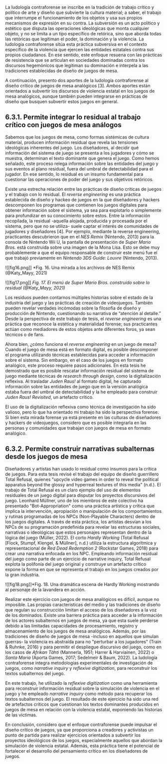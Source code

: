La ludología contraforense se inscribe en la tradición de trabajo crítico y político de arte y diseño que subvierte la cultura material; a saber, el trabajo que interrumpe el funcionamiento de los objetos y usa sus propios mecanismos de expresión en su contra. La subversión es un acto político y estético que disputa las operaciones ideológicas que monta cualquier objeto, y no se limita a un tipo específico de retórica, sino que aborda todas las retóricas que legitiman el poder, la dominación y la violencia. La ludología contraforense sitúa esta práctica subversiva en el contexto específico de la violencia que ejercen las entidades estatales contra sus propios ciudadanos. En ese sentido, este enfoque resuena con las prácticas de resistencia que se articulan en sociedades dominadas contra los discursos hegemónicos que legitiman su dominación e interpela a las tradiciones establecidas de diseño de juegos de mesa.

A continuación, presento dos aportes de la ludología contraforense al diseño crítico de juegos de mesa analógicos [3]. Ambos aportes están orientados a subvertir los discursos de violencia estatal en los juegos de mesa analógicos, aunque también pueden integrarse en prácticas de diseño que busquen subvertir estos juegos en general.
## 6.3.1. Permite integrar lo residual al trabajo crítico con juegos de mesa análogos
Sabemos que los juegos de mesa, como formas sistémicas de cultura material, producen información residual que revela las tensiones ideológicas inherentes del juego. Los diseñadores, al decidir qué información del sistema de juego se presenta a los jugadores y cómo se muestra, determinan el texto dominante que genera el juego. Como hemos señalado, este proceso relega información sobre las entidades del juego y sus eventos al plano residual, fuera del umbral de detectabilidad para el jugador. En ese sentido, lo residual es un insumo fundamental para cuestionar las operaciones de poder del juego y sus objetivos retóricos.

Existe una estrecha relación entre las prácticas de diseño críticas de juegos y el trabajo con lo residual. El *reverse engineering* es una práctica establecida de diseño y hackeo de juegos en la que diseñadores y hackers descomponen los programas que contienen los juegos digitales para obtener información sobre el sistema, ya sea para explotarlo o simplemente para profundizar en su conocimiento sobre estos. Entre la información recopilada, la residual -aquella alojada, producida y procesada por el sistema, pero que no se utiliza- suele captar el interés de comunidades de jugadores y diseñadores [4]. Por ejemplo, mediante la reverse engineering, practicantes descubrieron que en el *NES Remix* (Nintendo, 2013) para la consola de Nintendo Wii U, la pantalla de presentación de *Super Mario Bros.* está construida sobre una imagen de la Mona Lisa. Esto se debe muy probablemente a que el equipo responsable de construir este menú fue el que trabajó previamente en *Nintendo 3DS Guide: Louvre* (Nintendo, 2013).

![[fig16.png]]
*Fig. 16. Una mirada a los archivos de NES Remix (@Katy_Mayy, 2021)

![[fig17.png]]
*Fig. 17. El menú de Super Mario Bros. construido sobre lo residual (@Katy_Mayy, 2021)*
  
Los residuos pueden contarnos múltiples historias sobre el estado de la industria del juego y las prácticas de creación de videojuegos. También pueden revelar verdades incómodas sobre la filosofía de diseño y producción de Nintendo, cuestionando su narrativa de “atención al detalle.” Desde la perspectiva de este trabajo de tesis, el _reverse engineering_ es una práctica que reconoce la estética y materialidad forense; sus practicantes actúan como mediadores de estos objetos ante diferentes foros, ya sean técnicos o de fans.

Ahora bien, ¿cómo funciona el _reverse engineering_ en un juego de mesa? Cuando el juego de mesa está en formato digital, es posible descomponer el programa utilizando técnicas establecidas para acceder a información sobre el sistema. Sin embargo, en el caso de los juegos en formato analógico, este proceso requiere pasos adicionales. En esta tesis he demostrado que es posible rescatar información residual del sistema de juego mediante técnicas de _research through design_, como la digitalización reflexiva. Al trasladar _Juden Raus!_ al formato digital, he capturado información sobre las entidades de juego que en la versión analógica estaba fuera del umbral de detectabilidad y la he empleado para construir _Juden Raus! Revisited_, un artefacto crítico.

El uso de la digitalización reflexiva como técnica de investigación ha sido valioso, pero lo que ha orientado mi trabajo ha sido la perspectiva forense. Si bien esta mirada forense ya está presente en las culturas de diseñadores y hackers de videojuegos, considero que es posible integrarla en las personas y comunidades que trabajan con juegos de mesa en formato analógico.
## 6.3.2. Permite construir narrativas subalternas desde los juegos de mesa
Diseñadores y artistas han usado lo residual como insumos para la crítica de juegos. Para esta tesis revisé el trabajo del equipo de diseño guerrillero Total Refusal, quienes "upcycle video games in order to reveal the political apparatus beyond the glossy and hyperreal textures of this media" (n.d.). El trabajo de Total Refusal es un claro ejemplo del uso de elementos residuales de un juego digital para disputar los proyectos discursivos del juego. Leonhard Müllner, uno de los miembros de este colectivo ha presentado "Bot-Appropriation" como una práctica artística y crítica que implica la intervención, apropiación o manipulación de los comportamientos y rutinas programadas de los NPCs (Non-Playable Characters) dentro de los juegos digitales. A través de esta práctica, los artistas desvían a los NPCs de su programación predefinida para revelar las estructuras sociales, narrativas o ideológicas que estos personajes representan dentro de la lógica del juego (Müller, 2022). El corto *Hardly Working* (Total Refusal [Flock, Stumpf, Klengel, & Müllner], n.d.) utiliza la estructura algorítmica y representacional de *Red Dead Redemption 2* (Rockstar Games, 2018) para crear una narrativa enfocada en los NPC. Empleando información residual del juego como parte de un ejercicio de narrative inquiry, Total Refusal explota la polifonía del juego original y construye un artefacto crítico expone la forma en que se representa el trabajo en los juegos creados por la gran industria. 

![[fig18.png]]*Fig. 18. Una dramática escena de Hardly Working mostrando al personaje de la lavandera en acción.

Realizar este ejercicio con juegos de mesa analógicos es difícil, aunque no imposible. Las propias características del medio y las tradiciones de diseño que regulan su construcción limitan el acceso de los diseñadores a la voz de los dominados. Existe una barrera práctica para acceder a la información de los actores subalternos en juegos de mesa, ya que esta suele perderse debido a las limitadas capacidades de procesamiento, registro y almacenamiento de los juegos de mesa analógicos. Además, por las tradiciones de diseño de juegos de mesa -incluso en aquellos que simulan guerras- la violencia es abstraída para no "perturbar a los jugadores" (Train & Ruhnke, 2016) y para permitir el despliegue discursivo del juego, como en los casos de _Afrikan Tähti_ (Mannerla, 1951; Harrer & Harviainen, 2022) o _Santa Maria_ (Aporta Games, 2017; Sedelmeir & Baum, 2022). La ludología contraforense integra metodologías experimentales de investigación de juegos, como _narrative inquiry_ y _reflexive digitization_, para reconstruir los textos subalternos del juego.

En este trabajo, he utilizado la _reflexive digitization_ como una herramienta para reconstruir información residual sobre la simulación de violencia en el juego y he empleado _narrative inquiry_ como método para recuperar los textos subalternos del juego. El resultado de este ejercicio ha sido una red de artefactos críticos que cuestionan los textos dominantes producidos en juegos de mesa en relación con la violencia estatal, exponiendo las historias de las víctimas.

En conclusión, considero que el enfoque contraforense puede impulsar el diseño crítico de juegos, ya que proporciona a creadores y activistas un punto de partida para realizar ejercicios orientados a subvertir los proyectos ideológicos de los juegos, especialmente aquellos que abordan la simulación de violencia estatal. Además, esta práctica tiene el potencial de fortalecer el desarrollo del pensamiento crítico en los diseñadores de juegos.